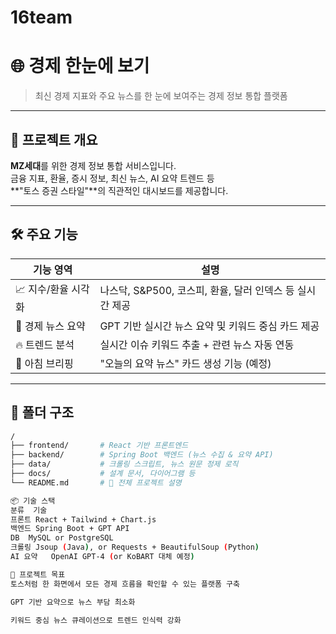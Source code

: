 # 16team

# 🌐 경제 한눈에 보기

> 최신 경제 지표와 주요 뉴스를 한 눈에 보여주는 경제 정보 통합 플랫폼

---

## 🎯 프로젝트 개요

**MZ세대**를 위한 경제 정보 통합 서비스입니다.  
금융 지표, 환율, 증시 정보, 최신 뉴스, AI 요약 트렌드 등  
**"토스 증권 스타일"**의 직관적인 대시보드를 제공합니다.

---

## 🛠️ 주요 기능

| 기능 영역 | 설명 |
|-----------|------|
| 📈 지수/환율 시각화 | 나스닥, S&P500, 코스피, 환율, 달러 인덱스 등 실시간 제공 |
| 📰 경제 뉴스 요약 | GPT 기반 실시간 뉴스 요약 및 키워드 중심 카드 제공 |
| 🔥 트렌드 분석 | 실시간 이슈 키워드 추출 + 관련 뉴스 자동 연동 |
| 📅 아침 브리핑 | "오늘의 요약 뉴스" 카드 생성 기능 (예정) |

---

## 🧩 폴더 구조

```bash
/
├── frontend/       # React 기반 프론트엔드
├── backend/        # Spring Boot 백엔드 (뉴스 수집 & 요약 API)
├── data/           # 크롤링 스크립트, 뉴스 원문 정제 로직
├── docs/           # 설계 문서, 다이어그램 등
└── README.md       # 🔹 전체 프로젝트 설명

📦 기술 스택
분류	기술
프론트	React + Tailwind + Chart.js
백엔드	Spring Boot + GPT API
DB	MySQL or PostgreSQL
크롤링	Jsoup (Java), or Requests + BeautifulSoup (Python)
AI 요약	OpenAI GPT-4 (or KoBART 대체 예정)

🔖 프로젝트 목표
토스처럼 한 화면에서 모든 경제 흐름을 확인할 수 있는 플랫폼 구축

GPT 기반 요약으로 뉴스 부담 최소화

키워드 중심 뉴스 큐레이션으로 트렌드 인식력 강화
